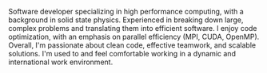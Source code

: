 Software developer specializing in high performance computing, with a background in solid state physics. Experienced in breaking down large, complex problems and translating them into efficient software. I enjoy code optimization, with an emphasis on parallel efficiency (MPI, CUDA, OpenMP). Overall, I'm passionate about clean code, effective teamwork, and scalable solutions. I'm used to and feel comfortable working in a dynamic and international work environment.
